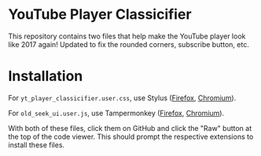 # YouTube Player Classicifier

This repository contains two files that help make the YouTube player look like 2017 again! Updated to fix the rounded corners, subscribe button, etc.

# Installation

For `yt_player_classicifier.user.css`, use Stylus ([Firefox](https://addons.mozilla.org/en-US/firefox/addon/styl-us/), [Chromium](https://chrome.google.com/webstore/detail/stylus/clngdbkpkpeebahjckkjfobafhncgmne?hl=en)).

For `old_seek_ui.user.js`, use Tampermonkey ([Firefox](https://addons.mozilla.org/en-US/firefox/addon/tampermonkey/), [Chromium](https://chrome.google.com/webstore/detail/tampermonkey/dhdgffkkebhmkfjojejmpbldmpobfkfo?hl=en)).

With both of these files, click them on GitHub and click the "Raw" button at the top of the code viewer. This should prompt the respective extensions to install these files.
